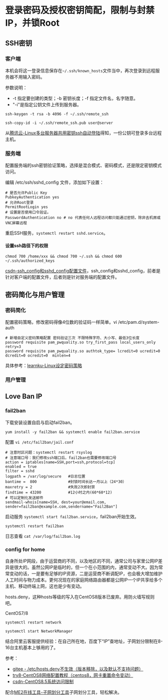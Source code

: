 # 登录密码及授权密钥简配，限制与封禁IP，并锁Root

## SSH密钥

### 客户端

本机会将这一登录信息保存在`~/.ssh/known_hosts`文件当中，再次登录到远程服务器不用输入密码。

参数说明：

* -t 指定要创建的类型；-b 密钥长度；-f 指定文件名，名字随意。
* "-i"是指定公钥文件上传到服务器。

```
ssh-keygen -t rsa -b 4096 -f ~/.ssh/remote_ssh
```

```
ssh-copy-id -i ~/.ssh/remote_ssh.pub user@server
```

从[腾讯云-Linux多台服务器共用密钥ssh自动登陆](https://cloud.tencent.com/developer/article/2036440)得知，一份公钥可登录多台远程主机。


### 服务端

配置服务端的ssh密钥验证策略，选择是混合模式、密码模式，还是限定密钥模式访问。

编辑 /etc/ssh/sshd_config 文件，添加如下设置：

```
# 是否允许Public Key 
PubkeyAuthentication yes
# 允许Root登录
PermitRootLogin yes
# 设置是否使用口令验证。
PasswordAuthentication no # no 代表任何人远程访问都只能通过密钥，除非去机房或VNC屏幕远程
```

重启SSH服务，`systemctl restart sshd.service`。

#### 设置ssh路径下的权限

```
chmod 700 /home/xxx && chmod 700 ~/.ssh && chmod 600 ~/.ssh/authorized_keys
```

[csdn-ssh_config和sshd_config配置文件](https://blog.csdn.net/mynumber1/article/details/123699660)，ssh_config和sshd_config，前者是针对客户端的配置文件，后者则是针对服务端的配置文件。

## 密码简化与用户管理

### 密码简化

配置密码策略，修改密码得像4位数的验证码一样简单。vi /etc/pam.d/system-auth

```
# 新增自定义密码策略配置 密码验证三次 不限特殊字符、大小写、最低3位长度
password requisite pam_pwquality.so try_first_pass local_users_only retry=3
password requisite pam_pwquality.so authtok_type= lcredit=0 ucredit=0 dcredit=0 ocredit=0  minlen=4
```

具体参考：[learnku-Linux设定密码策略](https://learnku.com/articles/52174)

### 用户管理



## Love Ban IP

### fail2ban

下载安装设置自启与启动fail2ban。

```
yum install -y fail2ban && systemctl enable fail2ban.service
```

配置 `vi /etc/fail2ban/jail.conf`

```
# 注意时区问题：systemctl restart rsyslog
# 注意端口号：我们修改ssh端口后，fail2ban也需要修改端口号
action = iptables[name=SSH,port=ssh,protocol=tcp] 
enabled = true
filter = sshd
logpath = /var/log/secure   #日志位置
bantime =  800              #封锁时间长达一月以上（24*30）
maxretry = 2                #失败2次即封禁
findtime = 43200            #12小时之内(60*60*12)
# 可以定制化发送邮件
sendmail-whois[name=SSH, dest=your@email.com, sender=fail2ban@example.com,sendername="Fail2Ban"]    
```

启动服务 `systemctl start fail2ban.service`，fail2ban开始生效。

```
systemctl restart fail2ban
```

日志查看 `cat /var/log/fail2ban.log`

### config for home



自身所处IP网段，由于运营商的不同，以及地区的不同，通常公司与家里公网IP差异是很大的。虽然公网IP是临时的，但一个在小范围的内，通常变动不大。因为常常变动的话，一是要有足够的IP资源，二是运营商不断调配IP，也会极大增加维护人工时间与物力成本。更何况现在的家庭网络路由器都是公网IP一个IP共享给多个主机、移动终端上网，这也是少有变动。

hosts.deny，这种hosts等级的写入在CentOS8版本已废弃。用防火墙写规则吧。



CentOS7/8

```
systemctl restart network
```

```
systemctl start NetworkManager
```

结合阿里云客服提供经验：在自己所在地，百度下“IP”查地址，子网划分限制在8-16台主机基本上够用的了。

参考：

* [gitee - /etc/hosts.deny不生效（版本移除，以及默认不支持问题）](https://gitee.com/openeuler/kernel/issues/I29Z76)
* [try8-CentOS8网络配置教程（centos8，网卡重置命令变动）](https://try8.cn/article/10010)
* [csdn-CentOS8.5系统访问限制](https://blog.csdn.net/qq_41112887/article/details/121539810)

配合[ME2在线工具-子网划分工具](http://www.metools.info/other/subnetmask160.html)子网划分工具，轻松解决。



